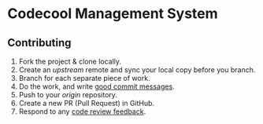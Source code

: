 # Codecool Management System

## Contributing

1. Fork the project & clone locally.
2. Create an _upstream_ remote and sync your local copy before you branch.
3. Branch for each separate piece of work.
4. Do the work, and write [good commit messages](https://blogs.gnome.org/danni/2011/10/25/a-guide-to-writing-git-commit-messages/).
5. Push to your _origin_ repository.
6. Create a new PR (Pull Request) in GitHub.
7. Respond to any [code review feedback](https://lornajane.net/posts/2015/code-reviews-before-you-even-run-the-code).
